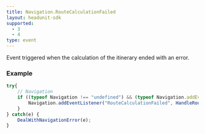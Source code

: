 ```yaml
---
title: Navigation.RouteCalculationFailed
layout: headunit-sdk
supported:
  - 3
  - 4
type: event
---
```

Event triggered when the calculation of the itinerary ended with an error.

### Example

```javascript
try{	
	// Navigation
	if ((typeof Navigation !== "undefined") && (typeof Navigation.addEventListener !== "undefined")) {
		Navigation.addEventListener("RouteCalculationFailed", HandleRouteFailure());
	}
} catch(e) {
	DealWithNavigationError(e);
}
```